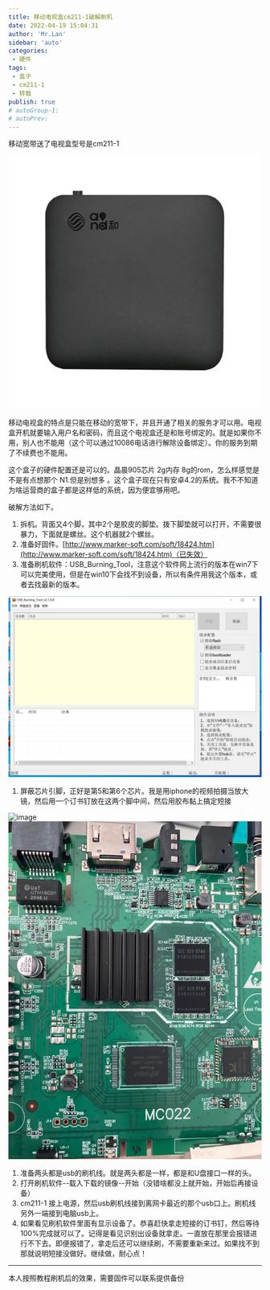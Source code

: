 ```yaml
--- 
title: 移动电视盒cm211-1破解刷机
date: 2022-04-19 15:04:31
author: 'Mr.Lan'
sidebar: 'auto'
categories: 
 - 硬件
tags: 
 - 盒子
 - cm211-1
 - 转载
publish: true
# autoGroup-1: 
# autoPrev: 
---
```


移动宽带送了电视盒型号是cm211-1

![image](./img/image_thumb-2.png)

移动电视盒的特点是只能在移动的宽带下，并且开通了相关的服务才可以用。电视盒开机就要输入用户名和密码，而且这个电视盒还是和账号绑定的。就是如果你不用，别人也不能用（这个可以通过10086电话进行解除设备绑定）。你的服务到期了不续费也不能用。

这个盒子的硬件配置还是可以的。晶晨905芯片 2g内存 8g的rom，怎么样感觉是不是有点想那个 N1.但是别想多 。这个盒子现在只有安卓4.2的系统。我不不知道为啥运营商的盒子都是这样低的系统，因为便宜够用吧。

破解方法如下。

1. 拆机。背面又4个脚，其中2个是胶皮的脚垫。拨下脚垫就可以打开，不需要很暴力，下面就是螺丝。这个机器就2个螺丝。
2. 准备好固件。[http://www.marker-soft.com/soft/18424.htm](http://www.marker-soft.com/soft/18424.htm)（已失效）
3. 准备刷机软件：USB_Burning_Tool，注意这个软件网上流行的版本在win7下可以完美使用，但是在win10下会找不到设备，所以有条件用我这个版本，或者去找最新的版本。

![image](./img/image_thumb-3.png)

1. 屏蔽芯片引脚，正好是第5和第6个芯片。我是用iphone的视频拍摄当放大镜，然后用一个订书钉放在这两个脚中间，然后用胶布黏上搞定短接

![image](./img/16157988111_thumb.png)
![image](./img/af15e4c5e7ceb1dc9a6e7493b2abd53_thumb.jpg)

1. 准备两头都是usb的刷机线。就是两头都是一样，都是和U盘接口一样的头。
2. 打开刷机软件--载入下载的镜像--开始（没错啥都没上就开始，开始后再接设备）
3. cm211-1 接上电源，然后usb刷机线接到离网卡最近的那个usb口上。刷机线另外一端接到电脑usb上。
4. 如果看见刷机软件里面有显示设备了。恭喜赶快拿走短接的订书钉，然后等待100%完成就可以了。记得是看见识别出设备就拿走。一直放在那里会报错进行不下去。即便报错了，拿走后还可以继续刷，不需要重新来过。如果找不到那就说明短接没做好。继续做，耐心点！

***

本人按照教程刷机后的效果，需要固件可以联系提供备份